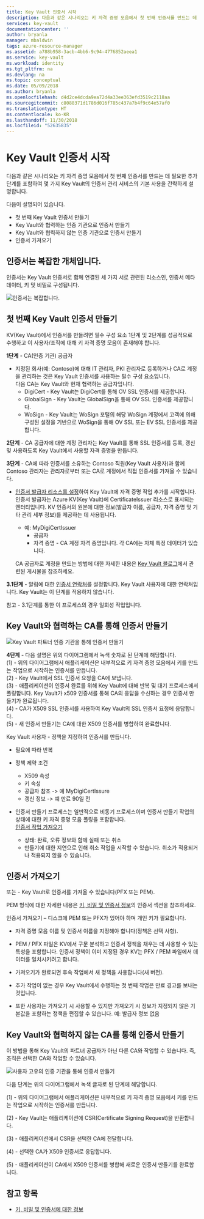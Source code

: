 ```yaml
---
title: Key Vault 인증서 시작
description: 다음과 같은 시나리오는 키 자격 증명 모음에서 첫 번째 인증서를 만드는 데 필요한 추가 단계를 포함하여 몇 가지 Key Vault의 인증서 관리 서비스의 기본 사용을 간략하게 설명합니다.
services: key-vault
documentationcenter: ''
author: bryanla
manager: mbaldwin
tags: azure-resource-manager
ms.assetid: a788b958-3acb-4bb6-9c94-4776852aeea1
ms.service: key-vault
ms.workload: identity
ms.tgt_pltfrm: na
ms.devlang: na
ms.topic: conceptual
ms.date: 05/09/2018
ms.author: bryanla
ms.openlocfilehash: d4d2ce4dcda9ea72d4a33ee363efd3519c2118aa
ms.sourcegitcommit: c8088371d1786d016f785c437a7b4f9c64e57af0
ms.translationtype: HT
ms.contentlocale: ko-KR
ms.lasthandoff: 11/30/2018
ms.locfileid: "52635835"
---
```

# <a name="get-started-with-key-vault-certificates"></a>Key Vault 인증서 시작
다음과 같은 시나리오는 키 자격 증명 모음에서 첫 번째 인증서를 만드는 데 필요한 추가 단계를 포함하여 몇 가지 Key Vault의 인증서 관리 서비스의 기본 사용을 간략하게 설명합니다.

다음이 설명되어 있습니다.
- 첫 번째 Key Vault 인증서 만들기
- Key Vault와 협력하는 인증 기관으로 인증서 만들기
- Key Vault와 협력하지 않는 인증 기관으로 인증서 만들기
- 인증서 가져오기

## <a name="certificates-are-complex-objects"></a>인증서는 복잡한 개체입니다.
인증서는 Key Vault 인증서로 함께 연결된 세 가지 서로 관련된 리소스인, 인증서 메타데이터, 키 및 비밀로 구성됩니다.


![인증서는 복잡합니다.](media/azure-key-vault.png)


## <a name="creating-your-first-key-vault-certificate"></a>첫 번째 Key Vault 인증서 만들기  
 KV(Key Vault)에서 인증서를 만들려면 필수 구성 요소 1단계 및 2단계를 성공적으로 수행하고 이 사용자/조직에 대해 키 자격 증명 모음이 존재해야 합니다.  

**1단계** - CA(인증 기관) 공급자  
-   지정된 회사(예: Contoso)에 대해 IT 관리자, PKI 관리자로 등록하거나 CA로 계정을 관리하는 것은 Key Vault 인증서를 사용하는 필수 구성 요소입니다.  
    다음 CA는 Key Vault와 현재 협력하는 공급자입니다.  
    -   DigiCert - Key Vault는 DigiCert를 통해 OV SSL 인증서를 제공합니다.  
    -   GlobalSign - Key Vault는 GlobalSign을 통해 OV SSL 인증서를 제공합니다.  
    -   WoSign - Key Vault는 WoSign 포털의 해당 WoSign 계정에서 고객에 의해 구성된 설정을 기반으로 WoSign을 통해 OV SSL 또는 EV SSL 인증서를 제공합니다.  

**2단계** - CA 공급자에 대한 계정 관리자는 Key Vault를 통해 SSL 인증서를 등록, 갱신 및 사용하도록 Key Vault에서 사용할 자격 증명을 만듭니다.

**3단계** - CA에 따라 인증서를 소유하는 Contoso 직원(Key Vault 사용자)과 함께 Contoso 관리자는 관리자로부터 또는 CA로 계정에서 직접 인증서를 가져올 수 있습니다.  

-   [인증서 발급자 리소스를 설정](/rest/api/keyvault/setcertificateissuer/setcertificateissuer)하여 Key Vault에 자격 증명 작업 추가를 시작합니다. 인증서 발급자는 Azure KV(Key Vault)에 CertificateIssuer 리소스로 표시되는 엔터티입니다. KV 인증서의 원본에 대한 정보(발급자 이름, 공급자, 자격 증명 및 기타 관리 세부 정보)를 제공하는 데 사용됩니다.
    -   예: MyDigiCertIssuer  
        -   공급자  
        -   자격 증명 - CA 계정 자격 증명입니다. 각 CA에는 자체 특정 데이터가 있습니다.  

     CA 공급자로 계정을 만드는 방법에 대한 자세한 내용은 [Key Vault 블로그](https://aka.ms/kvcertsblog)에서 관련된 게시물을 참조하세요.  

**3.1단계** - 알림에 대한 [인증서 연락처](/rest/api/keyvault/setcertificatecontacts/setcertificatecontacts)를 설정합니다. Key Vault 사용자에 대한 연락처입니다. Key Vault는 이 단계를 적용하지 않습니다.  

참고 - 3.1단계를 통한 이 프로세스의 경우 일회성 작업입니다.  

## <a name="creating-a-certificate-with-a-ca-partnered-with-key-vault"></a>Key Vault와 협력하는 CA를 통해 인증서 만들기

![Key Vault 파트너 인증 기관을 통해 인증서 만들기](media/certificate-authority-2.png)

**4단계** - 다음 설명은 위의 다이어그램에서 녹색 숫자로 된 단계에 해당합니다.  
  (1) - 위의 다이어그램에서 애플리케이션은 내부적으로 키 자격 증명 모음에서 키를 만드는 작업으로 시작하는 인증서를 만듭니다.  
  (2) - Key Vault에서 SSL 인증서 요청을 CA에 보냅니다.  
  (3) - 애플리케이션이 인증서 완료를 위해 Key Vault에 대해 반복 및 대기 프로세스에서 폴링합니다. Key Vault가 x509 인증서를 통해 CA의 응답을 수신하는 경우 인증서 만들기가 완료됩니다.  
  (4) - CA가 X509 SSL 인증서를 사용하여 Key Vault의 SSL 인증서 요청에 응답합니다.  
  (5) - 새 인증서 만들기는 CA에 대한 X509 인증서를 병합하여 완료합니다.  

  Key Vault 사용자 - 정책을 지정하여 인증서를 만듭니다.

  -   필요에 따라 반복  
  -   정책 제약 조건  
      -   X509 속성  
      -   키 속성  
      -   공급자 참조 -> 예 MyDigiCertIssure  
      -   갱신 정보 -> 예 만료 90일 전  

  - 인증서 만들기 프로세스는 일반적으로 비동기 프로세스이며 인증서 만들기 작업의 상태에 대한 키 자격 증명 모음 폴링을 포함합니다.  
[인증서 작업 가져오기](/rest/api/keyvault/getcertificateoperation/getcertificateoperation)  
      -   상태: 완료, 오류 정보와 함께 실패 또는 취소  
      -   만들기에 대한 지연으로 인해 취소 작업을 시작할 수 있습니다. 취소가 적용되거나 적용되지 않을 수 있습니다.  

## <a name="import-a-certificate"></a>인증서 가져오기  
 또는 - Key Vault로 인증서를 가져올 수 있습니다(PFX 또는 PEM).  

 PEM 형식에 대한 자세한 내용은 [키, 비밀 및 인증서 정보](about-keys-secrets-and-certificates.md)의 인증서 섹션을 참조하세요.  

 인증서 가져오기 – 디스크에 PEM 또는 PFX가 있어야 하며 개인 키가 필요합니다. 
-   자격 증명 모음 이름 및 인증서 이름을 지정해야 합니다(정책은 선택 사항).

-   PEM / PFX 파일은 KV에서 구문 분석하고 인증서 정책을 채우는 데 사용할 수 있는 특성을 포함합니다. 인증서 정책이 이미 지정된 경우 KV는 PFX / PEM 파일에서 데이터를 일치시키려고 합니다.  

-   가져오기가 완료되면 후속 작업에서 새 정책을 사용합니다(새 버전).  

-   추가 작업이 없는 경우 Key Vault에서 수행하는 첫 번째 작업은 만료 경고를 보내는 것입니다. 

-   또한 사용자는 가져오기 시 사용할 수 있지만 가져오기 시 정보가 지정되지 않은 기본값을 포함하는 정책을 편집할 수 있습니다. 예: 발급자 정보 없음  

## <a name="creating-a-certificate-with-a-ca-not-partnered-with-key-vault"></a>Key Vault와 협력하지 않는 CA를 통해 인증서 만들기  
 이 방법을 통해 Key Vault의 파트너 공급자가 아닌 다른 CA와 작업할 수 있습니다. 즉, 조직은 선택한 CA와 작업할 수 있습니다.  

![사용자 고유의 인증 기관을 통해 인증서 만들기](media/certificate-authority-1.png)  

 다음 단계는 위의 다이어그램에서 녹색 글자로 된 단계에 해당합니다.  

  (1) - 위의 다이어그램에서 애플리케이션은 내부적으로 키 자격 증명 모음에서 키를 만드는 작업으로 시작하는 인증서를 만듭니다.  

  (2) - Key Vault는 애플리케이션에 CSR(Certificate Signing Request)을 반환합니다.  

  (3) - 애플리케이션에서 CSR을 선택한 CA에 전달합니다.  

  (4) - 선택한 CA가 X509 인증서로 응답합니다.  

  (5) - 애플리케이션이 CA에서 X509 인증서를 병합해 새로운 인증서 만들기를 완료합니다.

## <a name="see-also"></a>참고 항목

- [키, 비밀 및 인증서에 대한 정보](about-keys-secrets-and-certificates.md)
